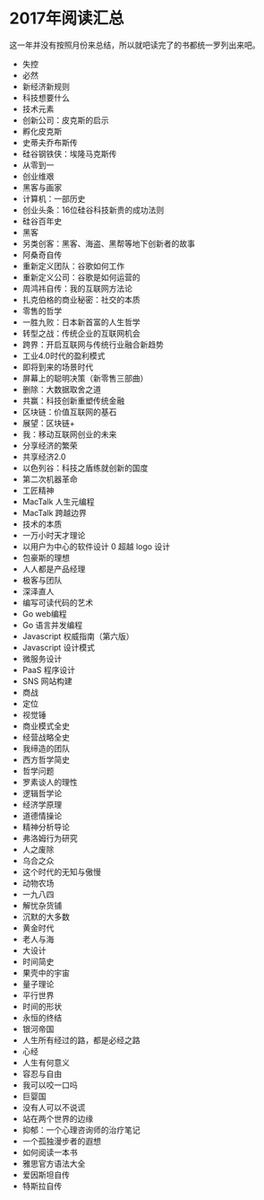 # 2017年阅读汇总
这一年并没有按照月份来总结，所以就吧读完了的书都统一罗列出来吧。

- 失控
- 必然
- 新经济新规则
- 科技想要什么
- 技术元素
- 创新公司：皮克斯的启示
- 孵化皮克斯
- 史蒂夫乔布斯传
- 硅谷钢铁侠：埃隆马克斯传
- 从零到一
- 创业维艰
- 黑客与画家
- 计算机：一部历史
- 创业头条：16位硅谷科技新贵的成功法则
- 硅谷百年史
- 黑客
- 另类创客：黑客、海盗、黑帮等地下创新者的故事
- 阿桑奇自传
- 重新定义团队：谷歌如何工作
- 重新定义公司：谷歌是如何运营的
- 周鸿祎自传：我的互联网方法论
- 扎克伯格的商业秘密：社交的本质
- 零售的哲学
- 一胜九败：日本新首富的人生哲学
- 转型之战：传统企业的互联网机会
- 跨界：开启互联网与传统行业融合新趋势
- 工业4.0时代的盈利模式
- 即将到来的场景时代
- 屏幕上的聪明决策（新零售三部曲）
- 删除：大数据取舍之道
- 共赢：科技创新重塑传统金融
- 区块链：价值互联网的基石
- 展望：区块链+
- 我：移动互联网创业的未来
- 分享经济的繁荣
- 共享经济2.0
- 以色列谷：科技之盾练就创新的国度
- 第二次机器革命
- 工匠精神
- MacTalk 人生元编程
- MacTalk 跨越边界
- 技术的本质
- 一万小时天才理论
- 以用户为中心的软件设计
0 超越 logo 设计
- 包豪斯的理想
- 人人都是产品经理
- 极客与团队
- 深泽直人
- 编写可读代码的艺术
- Go web编程
- Go 语言并发编程
- Javascript 权威指南（第六版）
- Javascript 设计模式
- 微服务设计
- PaaS 程序设计
- SNS 网站构建
- 商战
- 定位
- 视觉锤
- 商业模式全史
- 经营战略全史
- 我缔造的团队
- 西方哲学简史
- 哲学问题
- 罗素谈人的理性
- 逻辑哲学论
- 经济学原理
- 道德情操论
- 精神分析导论
- 弗洛姆行为研究
- 人之废除
- 乌合之众
- 这个时代的无知与傲慢
- 动物农场
- 一九八四
- 解忧杂货铺
- 沉默的大多数
- 黄金时代
- 老人与海
- 大设计
- 时间简史
- 果壳中的宇宙
- 量子理论
- 平行世界
- 时间的形状
- 永恒的终结
- 银河帝国
- 人生所有经过的路，都是必经之路
- 心经
- 人生有何意义
- 容忍与自由
- 我可以咬一口吗
- 巨婴国
- 没有人可以不说谎
- 站在两个世界的边缘
- 抑郁：一个心理咨询师的治疗笔记
- 一个孤独漫步者的遐想
- 如何阅读一本书
- 雅思官方语法大全
- 爱因斯坦自传
- 特斯拉自传
